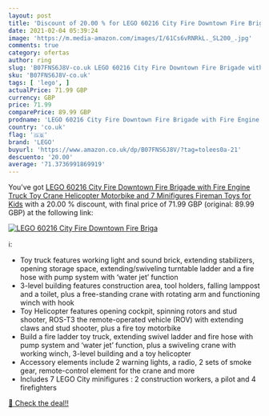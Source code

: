 ```yaml
---
layout: post
title: 'Discount of 20.00 % for LEGO 60216 City Fire Downtown Fire Briga'
date: 2021-02-04 05:39:24
image: 'https://m.media-amazon.com/images/I/61Cs6vRNRkL._SL200_.jpg'
comments: true
category: ofertas
author: ring
slug: 'B07FNS6J8V-co.uk LEGO 60216 City Fire Downtown Fire Brigade with Fire...'
sku: 'B07FNS6J8V-co.uk'
tags: [ 'lego', ]
actualPrice: 71.99 GBP
currency: GBP
price: 71.99
comparePrice: 89.99 GBP
prodname: 'LEGO 60216 City Fire Downtown Fire Brigade with Fire Engine Truck Toy  Crane  Helicopter  Motorbike and 7 Minifigures  Fireman Toys for Kids'
country: 'co.uk'
flag: '🇬🇧'
brand: 'LEGO'
buyurl: 'https://www.amazon.co.uk/dp/B07FNS6J8V/?tag=tolees0a-21'
descuento: '20.00'
average: '71.3736991869919'
---
```


You've got [LEGO 60216 City Fire Downtown Fire Brigade with Fire Engine Truck Toy  Crane  Helicopter  Motorbike and 7 Minifigures  Fireman Toys for Kids](https://www.amazon.co.uk/dp/B07FNS6J8V/?tag=tolees0a-21) with a  20.00 % discount, with final price of 71.99 GBP (original: 89.99 GBP) at the following link:

[![LEGO 60216 City Fire Downtown Fire Briga](https://m.media-amazon.com/images/I/61Cs6vRNRkL._SL200_.jpg)](https://www.amazon.co.uk/dp/B07FNS6J8V/?tag=tolees0a-21)

ℹ️:

- Toy truck features working light and sound brick, extending stabilizers, opening storage space, extending/swiveling turntable ladder and a fire hose with pump system with ‘water jet’ function
- 3-level building features construction area, tool holders, falling lamppost and a toilet, plus a free-standing crane with rotating arm and functioning winch with hook
- Toy Helicopter features opening cockpit, spinning rotors and stud shooter, ROS-T3 the remote-operated vehicle (ROV) with extending claws and stud shooter, plus a fire toy motorbike
- Build a fire ladder toy truck, extending swivel ladder and fire hose with pump system and ‘water jet’ function, plus a swiveling crane with working winch, 3-level building and a toy helicopter
- Accessory elements include 2 warning lights, a radio, 2 sets of smoke gear, remote-control element for the crane and more
- Includes 7 LEGO City minifigures : 2 construction workers, a pilot and 4 firefighters

[🛒 Check the deal!!](https://www.amazon.co.uk/dp/B07FNS6J8V/?tag=tolees0a-21)
